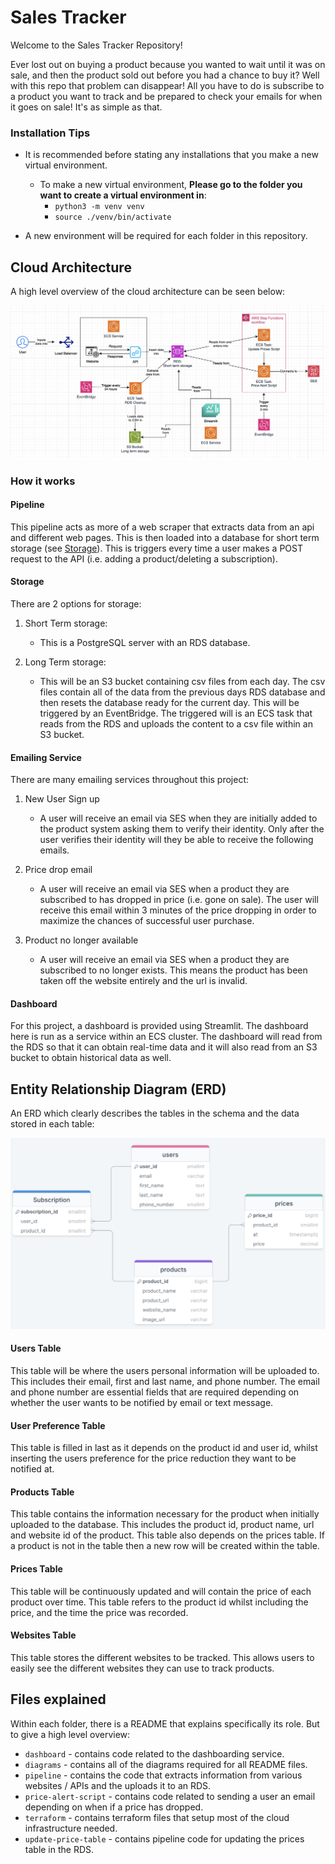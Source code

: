 # Sales Tracker

Welcome to the Sales Tracker Repository!

Ever lost out on buying a product because you wanted to wait until it was on sale, and then the product sold out before you had a chance to buy it? Well with this repo that problem can disappear! All you have to do is subscribe to a product you want to track and be prepared to check your emails for when it goes on sale! It's as simple as that. 

### Installation Tips

- It is recommended before stating any installations that you make a new virtual environment. 
  - To make a new virtual environment, **Please go to the folder you want to create a virtual environment in**:
    - `python3 -m venv venv`
    - `source ./venv/bin/activate`

- A new environment will be required for each folder in this repository.

## Cloud Architecture
A high level overview of the cloud architecture can be seen below:

![architecture_diagram](./diagrams/architecture_diagram.png)

### How it works

#### Pipeline
This pipeline acts as more of a web scraper that extracts data from an api and different web pages. This is then loaded into a database for short term storage (see [Storage](#Storage)). This is triggers every time a user makes a POST request to the API (i.e. adding a product/deleting a subscription).


#### Storage
There are 2 options for storage:

1. Short Term storage:
    - This is a PostgreSQL server with an RDS database. 

2. Long Term storage:
    - This will be an S3 bucket containing csv files from each day. The csv files contain all of the data from the previous days RDS database and then resets the database ready for the current day. This will be triggered by an EventBridge. The triggered will is an ECS task that reads from the RDS and uploads the content to a csv file within an S3 bucket. 


#### Emailing Service

There are many emailing services throughout this project:

1. New User Sign up 
    - A user will receive an email via SES when they are initially added to the product system asking them to verify their identity. Only after the user verifies their identity will they be able to receive the following emails. 

2. Price drop email 
    - A user will receive an email via SES when a product they are subscribed to has dropped in price (i.e. gone on sale). The user will receive this email within 3 minutes of the price dropping in order to maximize the chances of successful user purchase. 

3. Product no longer available
    - A user will receive an email via SES when a product they are subscribed to no longer exists. This means the product has been taken off the website entirely and the url is invalid.


#### Dashboard

For this project, a dashboard is provided using Streamlit. The dashboard here is run as a service within an ECS cluster. The dashboard will read from the RDS so that it can obtain real-time data and it will also read from an S3 bucket to obtain historical data as well.


## Entity Relationship Diagram (ERD)

An ERD which clearly describes the tables in the schema and the data stored in each table:

![sale_tracker_ERD](./diagrams/ERD.png)

#### Users Table

This table will be where the users personal information will be uploaded to. This includes their email, first and last name, and phone number. The email and phone number are essential fields that are required depending on whether the user wants to be notified by email or text message. 

#### User Preference Table

This table is filled in last as it depends on the product id and user id, whilst inserting the users preference for the price reduction they want to be notified at.

#### Products Table

This table contains the information necessary for the product when initially uploaded to the database. This includes the product id, product name, url and website id of the product. This table also depends on the prices table. If a product is not in the table then a new row will be created within the table. 

#### Prices Table

This table will be continuously updated and will contain the price of each product over time. This table refers to the product id whilst including the price, and the time the price was recorded.


#### Websites Table

This table stores the different websites to be tracked. This allows users to easily see the different websites they can use to track products.

## Files explained
Within each folder, there is a README that explains specifically its role. But to give a high level overview:

- `dashboard` - contains code related to the dashboarding service.
- `diagrams` - contains all of the diagrams required for all README files.
- `pipeline` - contains the code that extracts information from various websites / APIs and the uploads it to an RDS.
- `price-alert-script` - contains code related to sending a user an email depending on when if a price has dropped.
- `terraform` - contains terraform files that setup most of the cloud infrastructure needed.
- `update-price-table` - contains pipeline code for updating the prices table in the RDS.
